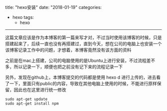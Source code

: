 title:  "hexo安装"
date: "2018-01-19"
categories:
  - hexo
tags:
    - hexo
---

这篇文章应该是作为本博客的第一篇来写才对，不过当时使用该博客的时候，只是搭建起来了，后续一直也没有再搭建过，直到今天，想在公司的电脑上也安装一个该博客记录工作中的问题，才想着，本博客竟然没有该方面的资料

之前是在mac上搭建，公司的电脑使用的是Ubuntu上进行安装，不过流程差不多，所以记录一下，顺便也把之前没有记下来的流程记录一下

另外，发现在github上，本博客提交的代码都是使用 hexo d 进行上传的，进去看了一下，里面只有public的内容，导致在其他电脑上使用的时候，不能进行原样保留，因此也在这里进行统一修改


```
sudo apt-get update
sudo apt-get install npm

```
